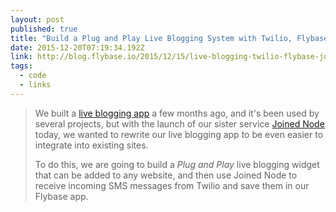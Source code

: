 ```yaml
---
layout: post 
published: true
title: "Build a Plug and Play Live Blogging System with Twilio, Flybase and Joined Node" 
date: 2015-12-20T07:19:34.192Z 
link: http://blog.flybase.io/2015/12/15/live-blogging-twilio-flybase-joined-node/ 
tags:
  - code
  - links
---
```


> We built a [live blogging app](http://blog.flybase.io/2015/03/23/live-blogging-twilio-data-mcfly/) a few months ago, and it's been used by several projects, but with the launch of our sister service [Joined Node](http://joinednode.com) today, we wanted to rewrite our live blogging app to be even easier to integrate into existing sites.
> 
> To do this, we are going to build a _Plug and Play_ live blogging widget that can be added to any website, and then use Joined Node to receive incoming SMS messages from Twilio and save them in our Flybase app.
